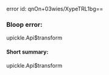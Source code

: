 error id: qnOn+03wies/XypeTRL1bg==
### Bloop error:

upickle.Api$transform
#### Short summary: 

upickle.Api$transform